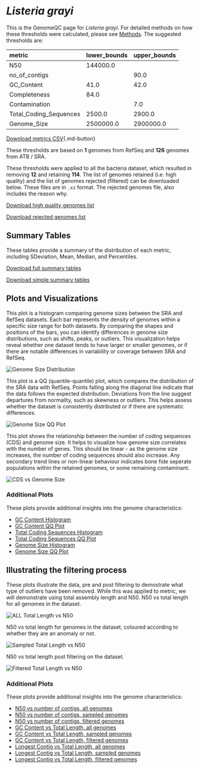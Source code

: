 # *Listeria grayi*

This is the GenomeQC page for *Listeria grayi*. For detailed methods on how these thresholds were calculated, please see [Methods](../../methods.md).
The suggested thresholds are: 

| metric                 | lower_bounds   | upper_bounds   |
|:-----------------------|:---------------|:---------------|
| N50                    | 144000.0       |                |
| no_of_contigs          |                | 90.0           |
| GC_Content             | 41.0           | 42.0           |
| Completeness           | 84.0           |                |
| Contamination          |                | 7.0            |
| Total_Coding_Sequences | 2500.0         | 2900.0         |
| Genome_Size            | 2500000.0      | 2900000.0      |

[Download metrics CSV](Listeria_grayi_metrics.csv){.md-button}


These thresholds are based on **1** genomes from RefSeq and **126** genomes from ATB / SRA.

These thresholds were applied to all the bacteria dataset, which resulted in removing **12** and retaining **114**.
The list of genomes retained (i.e. high quality) and the list of genomes rejected (filtered) can be downloaded below. These files are in `.xz` format. The rejected genomes file, also includes the reason why.

[Download high quality genomes list](Listeria_grayi_high_quality_genomes.csv.xz)


[Download rejected genomes list](Listeria_grayi_filtered_out_genomes.csv.xz)



## Summary Tables
These tables provide a summary of the distribution of each metric, including SDeviation, Mean, Median, and Percentiles.

[Download full summary tables](summary.csv)

[Download simple summary tables](selected_summary.csv)

## Plots and Visualizations

This plot is a histogram comparing genome sizes between the SRA and RefSeq datasets. Each bar represents the density of genomes within a specific size range for both datasets. By comparing the shapes and positions of the bars, you can identify differences in genome size distributions, such as shifts, peaks, or outliers. This visualization helps reveal whether one dataset tends to have larger or smaller genomes, or if there are notable differences in variability or coverage between SRA and RefSeq.

![Genome Size Distribution](Genome_Size_refseq_histogram_kde.png)

This plot is a QQ (quantile-quantile) plot, which compares the distribution of the SRA data with RefSeq. Points falling along the diagonal line indicate that the data follows the expected distribution. Deviations from the line suggest departures from normality, such as skewness or outliers. This helps assess whether the dataset is consistently distributed or if there are systematic differences.

![Genome Size QQ Plot](Genome_Size_refseq_qqplot.png)

This plot shows the relationship between the number of coding sequences (CDS) and genome size. It helps to visualize how genome size correlates with the number of genes. This should be linear - as the genome size increases, the number of coding sequences should also increase. Any secondary trend lines or non-linear behaviour indicates bone fide seperate populations within the retained genomes, or some remaining contaminant. 

![CDS vs Genome Size](Listeria_grayi_CDS_vs_Genome_Size.png)

### Additional Plots

These plots provide additional insights into the genome characteristics:

- [GC Content Histogram](GC_Content_refseq_histogram_kde.png)
- [GC Content QQ Plot](GC_Content_refseq_qqplot.png)
- [Total Coding Sequences Histogram](Total_Coding_Sequences_refseq_histogram_kde.png)
- [Total Coding Sequences QQ Plot](Total_Coding_Sequences_refseq_qqplot.png)
- [Genome Size Histogram](Genome_Size_refseq_histogram_kde.png)
- [Genome Size QQ Plot](Genome_Size_refseq_qqplot.png)
## Illustrating the filtering process
These plots illustrate the data, pre and post filtering to demostrate what type of outliers have been removed. While this was applied to metric, we will demonstrate using total assembly length and N50.
N50 vs total length for all genomes in the dataset.

![ALL Total Length vs N50](Listeria_grayi_all_total_length_N50.png)

N50 vs total length for genomes in the dataset, coloured according to whether they are an anomaly or not.

![Sampled Total Length vs N50](Listeria_grayi_sample_total_length_N50.png)

N50 vs total length post filtering on the dataset.

![Filtered Total Length vs N50](Listeria_grayi_filt_total_length_N50.png)

### Additional Plots

These plots provide additional insights into the genome characteristics:

- [N50 vs number of contigs, all genomes](Listeria_grayi_all_N50_number.png)
- [N50 vs number of contigs, sampled genomes](Listeria_grayi_sample_N50_number.png)
- [N50 vs number of contigs, filtered genomes](Listeria_grayi_filt_N50_number.png)
- [GC Content vs Total Length, all genomes](Listeria_grayi_all_total_length_GC_Content.png)
- [GC Content vs Total Length, sampled genomes](Listeria_grayi_sample_total_length_GC_Content.png)
- [GC Content vs Total Length, filtered genomes](Listeria_grayi_filt_total_length_GC_Content.png)
- [Longest Contig vs Total Length, all genomes](Listeria_grayi_all_total_length_longest.png)
- [Longest Contig vs Total Length, sampled genomes](Listeria_grayi_sample_total_length_longest.png)
- [Longest Contig vs Total Length, filtered genomes](Listeria_grayi_filt_total_length_longest.png)
